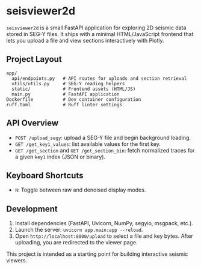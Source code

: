 # seisviewer2d

`seisviewer2d` is a small FastAPI application for exploring 2D seismic data stored in SEG-Y files. It ships with a minimal HTML/JavaScript frontend that lets you upload a file and view sections interactively with Plotly.

## Project Layout

```
app/
  api/endpoints.py   # API routes for uploads and section retrieval
  utils/utils.py     # SEG-Y reading helpers
  static/            # Frontend assets (HTML/JS)
  main.py            # FastAPI application
Dockerfile           # Dev container configuration
ruff.toml            # Ruff linter settings
```

## API Overview
- `POST /upload_segy`: upload a SEG-Y file and begin background loading.
- `GET /get_key1_values`: list available values for the first key.
- `GET /get_section` and `GET /get_section_bin`: fetch normalized traces for a given `key1` index (JSON or binary).

## Keyboard Shortcuts

- `N`: Toggle between raw and denoised display modes.

## Development
1. Install dependencies (FastAPI, Uvicorn, NumPy, segyio, msgpack, etc.).
2. Launch the server: `uvicorn app.main:app --reload`.
3. Open `http://localhost:8000/upload` to select a file and key bytes. After uploading, you are redirected to the viewer page.

This project is intended as a starting point for building interactive seismic viewers.

